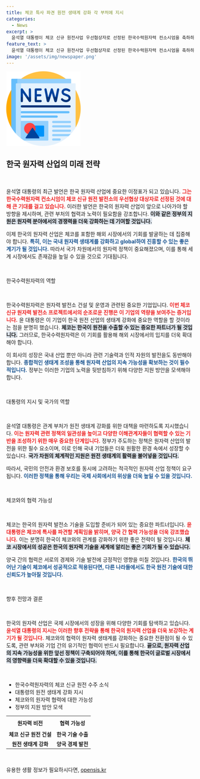 ```yaml
---
title: 체코 특사 파견 원전 생태계 강화 각 부처에 지시
categories:
  - News
excerpt: >
  윤석열 대통령이 체코 신규 원전사업 우선협상자로 선정된 한국수력원자력 컨소시엄을 축하하며 관계 부처에 원전 생태계 강화를 당부했습니다. 체코 특사 파견 검토도 관심을 모으고 있습니다!
feature_text: >
  윤석열 대통령이 체코 신규 원전사업 우선협상자로 선정된 한국수력원자력 컨소시엄을 축하하며 관계 부처에 원전 생태계 강화를 당부했습니다. 체코 특사 파견 검토도 관심을 모으고 있습니다!
image: '/assets/img/newspaper.png'
---
```


<p><img src="/assets/img/newspaper.png" alt="kimp 속보" /></p>

<h2 data-ke-size="size26">한국 원자력 산업의 미래 전략</h2>

<p data-ke-size="size16">&nbsp;</p>

<p>윤석열 대통령의 최근 발언은 한국 원자력 산업에 중요한 이정표가 되고 있습니다. <b><span style="color: #ee2323;">그는 한국수력원자력 컨소시엄이 체코 신규 원전 발전소의 우선협상 대상자로 선정된 것에 대해 큰 기대를 걸고 있습니다.</span></b> 이러한 발언은 한국의 원자력 산업이 앞으로 나아가야 할 방향을 제시하며, 관련 부처의 협력과 노력이 필요함을 강조합니다. <b><span style="background-color: #21538527;">이와 같은 정부의 지원은 원자력 분야에서의 경쟁력을 더욱 강화하는 데 기여할 것입니다.</span></b></p>

<p>이제 한국의 원자력 산업은 체코를 포함한 해외 시장에서의 기회를 발굴하는 데 집중해야 합니다. <b><span style="color: #1a5490;">특히, 이는 국내 원자력 생태계를 강화하고 global하여 진흥할 수 있는 좋은 계기가 될 것입니다.</span></b> 따라서 국가 차원에서의 원자력 정책이 중요해졌으며, 이를 통해 세계 시장에서도 존재감을 높일 수 있을 것으로 기대됩니다.</p>

<p data-ke-size="size16">&nbsp;</p>

<p>한국수력원자력의 역할</p>

<p data-ke-size="size16">&nbsp;</p>

<p>한국수력원자력은 원자력 발전소 건설 및 운영과 관련된 중요한 기업입니다. <b><span style="color: #ee2323;">이번 체코 신규 원자력 발전소 프로젝트에서의 순조로운 진행은 이 기업의 역량을 보여주는 증거입니다.</span></b> 윤 대통령은 이 기업이 한국 원전 산업의 생태계 강화에 중요한 역할을 할 것이라는 점을 분명히 했습니다. <b><span style="background-color: #21538527;">체코는 한국이 원전을 수출할 수 있는 중요한 파트너가 될 것입니다.</span></b> 그러므로, 한국수력원자력은 이 기회를 활용해 해외 시장에서의 입지를 더욱 확대해야 합니다.</p>

<p>이 회사의 성장은 국내 산업 뿐만 아니라 관련 기술력과 인적 자원의 발전을도 동반해야 합니다. <b><span style="color: #1a5490;">종합적인 생태계 조성을 통해 원자력 산업의 지속 가능성을 확보하는 것이 필수적입니다.</span></b> 정부는 이러한 기업의 노력을 뒷받침하기 위해 다양한 지원 방안을 모색해야 합니다.</p>

<p data-ke-size="size16">&nbsp;</p>

<p>대통령의 지시 및 국가의 역할</p>

<p data-ke-size="size16">&nbsp;</p>

<p>윤석열 대통령은 관계 부처가 원전 생태계 강화를 위한 대책을 마련하도록 지시했습니다. <b><span style="color: #ee2323;">이는 원자력 관련 정책의 일관성을 높이고 다양한 이해관계자들이 협력할 수 있는 기반을 조성하기 위한 매우 중요한 단계입니다.</span></b> 정부가 주도하는 정책은 원자력 산업의 발전을 위한 필수 요소이며, 이로 인해 국내 기업들은 더욱 원활한 환경 속에서 성장할 수 있습니다. <b><span style="background-color: #21538527;">국가 차원의 체계적인 지원은 원전 생태계의 활력을 불어넣을 것입니다.</span></b></p>

<p>따라서, 국민의 안전과 환경 보호를 동시에 고려하는 적극적인 원자력 산업 정책이 요구됩니다. <b><span style="color: #1a5490;">이러한 정책을 통해 우리는 국제 사회에서의 위상을 더욱 높일 수 있을 것입니다.</span></b></p>

<p data-ke-size="size16">&nbsp;</p>

<p>체코와의 협력 가능성</p>

<p data-ke-size="size16">&nbsp;</p>

<p>체코는 한국의 원자력 발전소 기술을 도입할 준비가 되어 있는 중요한 파트너입니다. <b><span style="color: #ee2323;">윤 대통령은 체코에 특사를 파견할 계획임을 밝히며, 양국 간 협력 가능성을 더욱 강조했습니다.</span></b> 이는 분명히 한국이 체코와의 관계를 강화하기 위한 좋은 전략이 될 것입니다. <b><span style="background-color: #21538527;">체코 시장에서의 성공은 한국의 원자력 기술을 세계에 알리는 좋은 기회가 될 수 있습니다.</span></b></p>

<p>양국 간의 협력은 서로의 경제와 기술 발전에 긍정적인 영향을 미칠 것입니다. <b><span style="color: #1a5490;">한국의 뛰어난 기술이 체코에서 성공적으로 적용된다면, 다른 나라들에서도 한국 원전 기술에 대한 신뢰도가 높아질 것입니다.</span></b></p>

<p data-ke-size="size16">&nbsp;</p>

<p>향후 전망과 결론 </p>

<p data-ke-size="size16">&nbsp;</p>

<p>한국의 원자력 산업은 국제 시장에서의 성장을 위해 다양한 기회를 탐색하고 있습니다. <b><span style="color: #ee2323;">윤석열 대통령의 지시는 이러한 향후 전략을 통해 한국의 원자력 산업을 더욱 보강하는 계기가 될 것입니다.</span></b> 체코와의 협력이 원자력 생태계를 강화하는 중요한 전환점이 될 수 있도록, 관련 부처와 기업 간의 유기적인 협력이 반드시 필요합니다. <b><span style="background-color: #21538527;">끝으로, 원자력 산업의 지속 가능성을 위한 앞선 정책이 구축되어야 하며, 이를 통해 한국이 글로벌 시장에서의 영향력을 더욱 확대할 수 있을 것입니다.</span></b></p>

<p data-ke-size="size16">&nbsp;</p> 

<ul>
  <li>한국수력원자력의 체코 신규 원전 수주 소식</li>
  <li>대통령의 원전 생태계 강화 지시</li>
  <li>체코와의 원자력 협력에 대한 가능성</li>
  <li>정부의 지원 방안 모색</li>
</ul>

<table style="width: 100%; border-collapse: collapse;">
  <tr>
    <th style="text-align: center; height: 30px;"><b>원자력 비전</b></th>
    <th style="text-align: center; height: 30px;"><b>협력 가능성</b></th>
  </tr>
  <tr>
    <td style="text-align: center; height: 17px;"><b>체코 신규 원전 건설</b></td>
    <td style="text-align: center; height: 17px;"><b>한국 기술 수출</b></td>
  </tr>
  <tr>
    <td style="text-align: center; height: 17px;"><b>원전 생태계 강화</b></td>
    <td style="text-align: center; height: 17px;"><b>양국 경제 발전</b></td>
  </tr>
</table>

<p data-ke-size="size16">&nbsp;</p>
유용한 생활 정보가 필요하시다면, <a href="https://opensis.kr" rel="dofollow">opensis.kr</a>


